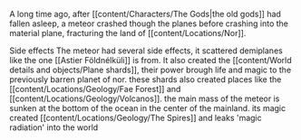 A long time ago, after [[content/Characters/The Gods|the old gods]] had fallen asleep, a meteor crashed though the planes before crashing into the material plane, fracturing the land of [[content/Locations/Nor]]. 

Side effects 
The meteor had several side effects, it scattered demiplanes like the one [[Astier Földnélküli]] is from.
It also created the [[content/World details and objects/Plane shards]], their power brough life and magic to the previously barren planet of nor. these shards also created places like the [[content/Locations/Geology/Fae Forest]] and [[content/Locations/Geology/Volcanos]].
the main mass of the meteor is sunken at the bottom of the ocean in the center of the mainland. 
its magic created [[content/Locations/Geology/The Spires]] and leaks 'magic radiation' into the world